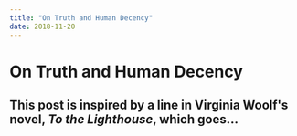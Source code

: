 ```yaml
---
title: "On Truth and Human Decency"
date: 2018-11-20
---
```

# On Truth and Human Decency
## This post is inspired by a line in Virginia Woolf's novel, <i>To the Lighthouse</i>, which goes...
